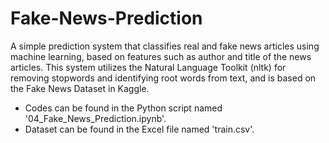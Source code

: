 # Fake-News-Prediction
A simple prediction system that classifies real and fake news articles using machine learning, based on features such as author and title of the news articles. This system utilizes the Natural Language Toolkit (nltk) for removing stopwords and identifying root words from text, and is based on the Fake News Dataset in Kaggle.
- Codes can be found in the Python script named '04_Fake_News_Prediction.ipynb'.
- Dataset can be found in the Excel file named 'train.csv'.
